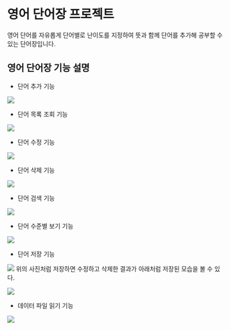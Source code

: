 # 영어 단어장 프로젝트
영어 단어를 자유롭게 단어별로 난이도를 지정하여 뜻과 함께 단어를 추가해 공부할 수 있는 단어장입니다.

## 영어 단어장 기능 설명
- 단어 추가 기능
  
<img
src="https://github.com/leejunhyuk22000575/project1_22000575/blob/master/screenshot/add.png?raw=true">
- 단어 목록 조회 기능
  
<img
src="https://github.com/leejunhyuk22000575/project1_22000575/blob/master/screenshot/list.png?raw=true">
- 단어 수정 기능
  
<img
src="https://github.com/leejunhyuk22000575/project1_22000575/blob/master/screenshot/update.png?raw=true">
- 단어 삭제 기능
  
<img
src="https://github.com/leejunhyuk22000575/project1_22000575/blob/master/screenshot/delete.png?raw=true">
- 단어 검색 기능
  
<img
src="https://github.com/leejunhyuk22000575/project1_22000575/blob/master/screenshot/search.png?raw=true">
- 단어 수준별 보기 기능
  
<img
src="https://github.com/leejunhyuk22000575/project1_22000575/blob/master/screenshot/levellist.png?raw=true">
- 단어 저장 기능
  
<img
src="https://github.com/leejunhyuk22000575/project1_22000575/blob/master/screenshot/save.png?raw=true">
위의 사진처럼 저장하면 수정하고 삭제한 결과가 아래처럼 저장된 모습을 볼 수 있다.

<img
src="https://github.com/leejunhyuk22000575/project1_22000575/blob/master/screenshot/save 2.png?raw=true">
- 데이터 파일 읽기 기능
  
<img
src="https://github.com/leejunhyuk22000575/project1_22000575/blob/master/screenshot/load.png?raw=true">

